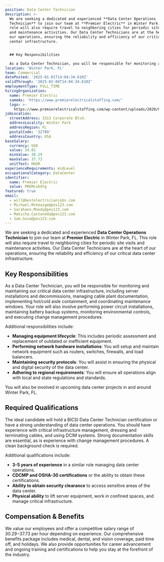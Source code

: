 ```yaml
---
position: Data Center Technician
description: >-
  We are seeking a dedicated and experienced **Data Center Operations
  Technician** to join our team at **Premier Electric** in Winter Park, FL. This
  role will also require travel to neighboring cities for periodic site visits
  and maintenance activities. Our Data Center Technicians are at the heart of
  our operations, ensuring the reliability and efficiency of our critical data
  center infrastructure. 


  ## Key Responsibilities

  As a Data Center Technician, you will be responsible for monitoring and ma...
location: 'Winter Park, FL'
team: Commercial
datePosted: '2025-01-01T14:04:34.610Z'
validThrough: '2025-02-04T14:04:34.610Z'
employmentType: FULL_TIME
hiringOrganization:
  name: Premier Electric
  sameAs: 'https://www.premierelectricalstaffing.com/'
  logo: >-
    https://www.premierelectricalstaffing.com/wp-content/uploads/2020/05/Premier-Electrical-Staffing-logo.png
jobLocation:
  streetAddress: 3313 Corporate Blvd.
  addressLocality: Winter Park
  addressRegion: FL
  postalCode: '32789'
  addressCountry: USA
baseSalary:
  currency: USD
  value: 34.01
  minValue: 30.29
  maxValue: 37.73
  unitText: HOUR
experienceRequirements: midLevel
occupationalCategory: DataCenter
identifier:
  name: Premier Electric
  value: PREMcxbdtg
featured: true
email:
  - will@bestelectricianjobs.com
  - Michael.Mckeaige@pes123.com
  - Sarahann.Moody@pes123.com
  - Makicha.Castaneda@pes123.com
  - Sam.Sosa@pes123.com
---
```




We are seeking a dedicated and experienced **Data Center Operations Technician** to join our team at **Premier Electric** in Winter Park, FL. This role will also require travel to neighboring cities for periodic site visits and maintenance activities. Our Data Center Technicians are at the heart of our operations, ensuring the reliability and efficiency of our critical data center infrastructure. 

## Key Responsibilities
As a Data Center Technician, you will be responsible for monitoring and maintaining our critical data center infrastructure, including server installations and decommissions, managing cable plant documentation, implementing hot/cold aisle containment, and coordinating maintenance windows. Your role will also involve performing power circuit installations, maintaining battery backup systems, monitoring environmental controls, and executing change management procedures. 

Additional responsibilities include:
- **Managing equipment lifecycle**: This includes periodic assessment and replacement of outdated or inefficient equipment.
- **Performing network hardware installations**: You will setup and maintain network equipment such as routers, switches, firewalls, and load balancers.
- **Maintaining security protocols**: You will assist in ensuring the physical and digital security of the data center.
- **Adhering to regional requirements**: You will ensure all operations align with local and state regulations and standards.

You will also be involved in upcoming data center projects in and around Winter Park, FL.

## Required Qualifications
The ideal candidate will hold a BICSI Data Center Technician certification or have a strong understanding of data center operations. You should have experience with critical infrastructure management, dressing and terminating cables, and using DCIM systems. Strong documentation skills are essential, as is experience with change management procedures. A clean background check is required. 

Additional qualifications include:
- **3-5 years of experience** in a similar role managing data center operations.
- **CDCMP and OSHA-30 certifications** or the ability to obtain these certifications.
- **Ability to obtain security clearance** to access sensitive areas of the data center.
- **Physical ability** to lift server equipment, work in confined spaces, and manage critical infrastructure.

## Compensation & Benefits
We value our employees and offer a competitive salary range of $30.29-$37.73 per hour depending on experience. Our comprehensive benefits package includes medical, dental, and vision coverage, paid time off, and holidays. We also provide opportunities for career advancement and ongoing training and certifications to help you stay at the forefront of the industry.
